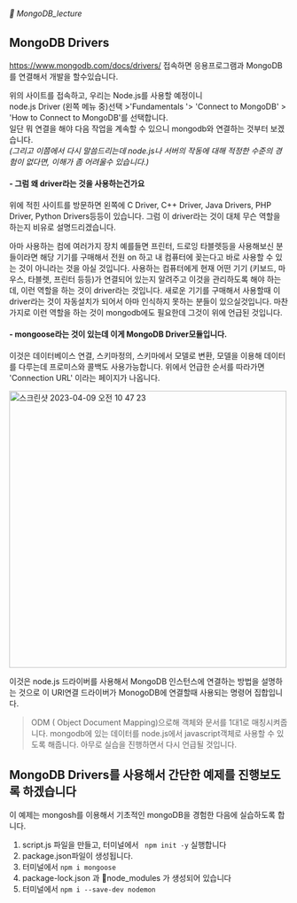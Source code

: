 ###### :cactus:  MongoDB_lecture

## MongoDB Drivers
https://www.mongodb.com/docs/drivers/ 접속하면 응용프로그램과 MongoDB를 연결해서 개발을 할수있습니다.   

위의 사이트를 접속하고, 우리는 Node.js를 사용할 예정이니  
node.js Driver (왼쪽 메뉴 중)선택 >'Fundamentals '> 'Connect to MongoDB' > 'How to Connect to MongoDB'를 선택합니다.   
일단 뭐 연결을 해야 다음 작업을 계속할 수 있으니 mongodb와 연결하는 것부터 보겠습니다.   
 _(그리고 이쯤에서 다시 말씀드리는데 node.js나 서버의 작동에 대해 적정한 수준의 경험이 없다면, 이해가 좀 어려울수 있습니다.)_

#### - 그럼 왜 driver라는 것을 사용하는건가요
위에 적힌 사이트를 방문하면 왼쪽에 C Driver, C++ Driver, Java Drivers, PHP Driver, Python Drivers등등이 있습니다. 그럼 이 driver라는 것이 대체 무슨 역할을 하는지 비유로 설명드리겠습니다.   


아마 사용하는 컴에 여러가지 장치 예를들면 프린터, 드로잉 타블렛등을 사용해보신 분들이라면 해당 기기를 구매해서 전원 on 하고 내 컴퓨터에 꽂는다고 바로 사용할 수 있는 것이 아니라는 것을 아실 것입니다. 사용하는 컴퓨터에게 현재 어떤 기기 (키보드, 마우스, 타블렛, 프린터 등등)가 연결되어 있는지 알려주고 이것을 관리하도록 해야 하는데, 이런 역할을 하는 것이 driver라는 것입니다.  새로운 기기를 구매해서 사용할때 이 driver라는 것이 자동설치가 되어서 아마 인식하지 못하는 분들이 있으실것입니다.  마찬가지로 이런 역할을 하는 것이 mongodb에도 필요한데  그것이 위에 언급된 것입니다. 


#### - mongoose라는 것이 있는데 이게 MongoDB Driver모듈입니다. 
이것은 데이터베이스 연결, 스키마정의, 스키마에서 모델로 변환, 모델을 이용해 데이터를 다루는데 프로미스와 콜백도 사용가능합니다.  위에서 언급한 순서를 따라가면 'Connection URL' 이라는 페이지가 나옵니다.    

<img width="500" alt="스크린샷 2023-04-09 오전 10 47 23" src="https://user-images.githubusercontent.com/48478079/230750062-f3bc89f1-75ec-4e07-8163-022077a67241.png">    

이것은 node.js 드라이버를 사용해서 MongoDB 인스턴스에 연결하는 방법을 설명하는 것으로 이 URI연결 드라이버가 MonogoDB에 연결할때 사용되는 명령어 집합입니다. 



> ODM ( Object Document Mapping)으로해 객체와 문서를 1대1로 매칭시켜줍니다. mongodb에 있는 데이터를 node.js에서 javascript객체로 사용할 수 있도록 해줍니다. 아무로 실습을 진행하면서 다시 언급될 것입니다.   

## MongoDB Drivers를 사용해서 간단한 예제를 진행보도록 하겠습니다
이 예제는 mongosh를 이용해서 기초적인 mongoDB을 경험한 다음에 실습하도록 합니다.   
1. script.js 파일을 만들고, 터미널에서   ```  npm init -y ``` 실행합니다 
2. package.json파일이 생성됩니다. 
3. 터미널에서  ``` npm i mongoose  ```
4. package-lock.json 과 📁node_modules 가 생성되어 있습니다
5. 터미널에서 ```npm i --save-dev nodemon ```
```


```


